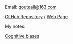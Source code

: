 Email: qouteall@163.com

[GitHub Repository](https://github.com/qouteall/qouteall-blog) / [Web Page](https://qouteall.fun/qouteall-blog/)

My notes:

[Cognitive biases](./Cognitive-biases)


